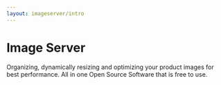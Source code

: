 ```yaml
---
layout: imageserver/intro
---
```

# Image Server

Organizing, dynamically resizing and optimizing your product images for best performance. All in one Open Source Software that is free to use.